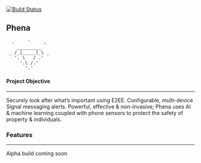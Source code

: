 [![Build Status](https://travis-ci.com/lukeswitz/phena.svg?branch=master)](https://travis-ci.com/lukeswitz/phena)

## Phena
```
  .     '     ,
    _________
 _ /_|_____|_\ _
   '. \   / .'
     '.\ /.'
       '.'
```

#### Project Objective
- - - -
Securely look after what’s important using E2EE. Configurable, multi-device Signal messaging alerts. Powerful, effective & non-invasive; Phena uses AI & machine learning coupled with phone sensors to protect the safety of property & individuals.

### Features
- - - -
Alpha build coming soon
